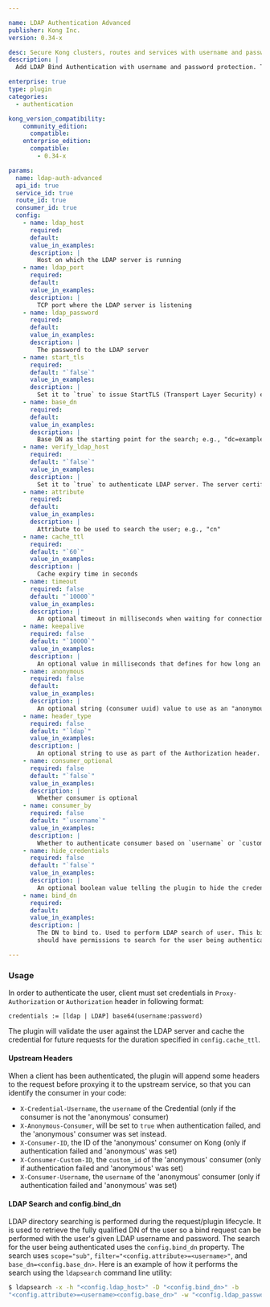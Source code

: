 ```yaml
---

name: LDAP Authentication Advanced
publisher: Kong Inc.
version: 0.34-x

desc: Secure Kong clusters, routes and services with username and password protection
description: |
  Add LDAP Bind Authentication with username and password protection. The plugin will check for valid credentials in the `Proxy-Authorization` and `Authorization` header (in this order).

enterprise: true
type: plugin
categories:
  - authentication

kong_version_compatibility:
    community_edition:
      compatible:
    enterprise_edition:
      compatible:
        - 0.34-x

params:
  name: ldap-auth-advanced
  api_id: true
  service_id: true
  route_id: true
  consumer_id: true
  config:
    - name: ldap_host
      required:
      default:
      value_in_examples:
      description: |
        Host on which the LDAP server is running
    - name: ldap_port
      required:
      default:
      value_in_examples:
      description: |
        TCP port where the LDAP server is listening
    - name: ldap_password
      required:
      default:
      value_in_examples:
      description: |
        The password to the LDAP server
    - name: start_tls
      required:
      default: "`false`"
      value_in_examples:
      description: |
        Set it to `true` to issue StartTLS (Transport Layer Security) extended operation over `ldap` connection
    - name: base_dn
      required:
      default:
      value_in_examples:
      description: |
        Base DN as the starting point for the search; e.g., "dc=example,dc=com"
    - name: verify_ldap_host
      required:
      default: "`false`"
      value_in_examples:
      description: |
        Set it to `true` to authenticate LDAP server. The server certificate will be verified according to the CA certificates specified by the `lua_ssl_trusted_certificate` directive.
    - name: attribute
      required:
      default:
      value_in_examples:
      description: |
        Attribute to be used to search the user; e.g., "cn"
    - name: cache_ttl
      required:
      default: "`60`"
      value_in_examples:
      description: |
        Cache expiry time in seconds
    - name: timeout
      required: false
      default: "`10000`"
      value_in_examples:
      description: |
        An optional timeout in milliseconds when waiting for connection with LDAP server
    - name: keepalive
      required: false
      default: "`10000`"
      value_in_examples:
      description: |
        An optional value in milliseconds that defines for how long an idle connection to LDAP server will live before being closed
    - name: anonymous
      required: false
      default:
      value_in_examples:
      description: |
        An optional string (consumer uuid) value to use as an "anonymous" consumer if authentication fails. If empty (default), the request will fail with an authentication failure `4xx`. Please note that this value must refer to the Consumer `id` attribute which is internal to Kong, and **not** its `custom_id`.
    - name: header_type
      required: false
      default: "`ldap`"
      value_in_examples:
      description: |
        An optional string to use as part of the Authorization header. By default, a valid Authorization header looks like this: `Authorization: ldap base64(username:password)`. If `header_type` is set to "basic" then the Authorization header would be `Authorization: basic base64(username:password)`. Note that `header_type` can take any string, not just `"ldap"` and `"basic"`.
    - name: consumer_optional
      required: false
      default: "`false`"
      value_in_examples:
      description: |
        Whether consumer is optional
    - name: consumer_by
      required: false
      default: "`username`"
      value_in_examples:
      description: |
        Whether to authenticate consumer based on `username` or `custom_id`
    - name: hide_credentials
      required: false
      default: "`false`"
      value_in_examples:
      description: |
        An optional boolean value telling the plugin to hide the credential to the upstream server. It will be removed by Kong before proxying the request.
    - name: bind_dn
      required:
      default:
      value_in_examples:
      description: |
        The DN to bind to. Used to perform LDAP search of user. This bind_dn 
        should have permissions to search for the user being authenticated.

---
```


### Usage

In order to authenticate the user, client must set credentials in
`Proxy-Authorization` or `Authorization` header in following format:

    credentials := [ldap | LDAP] base64(username:password)

The plugin will validate the user against the LDAP server and cache the
credential for future requests for the duration specified in
`config.cache_ttl`.

#### Upstream Headers

When a client has been authenticated, the plugin will append some headers to the
 request before proxying it to the upstream service, so that you can identify 
 the consumer in your code:

* `X-Credential-Username`, the `username` of the Credential (only if the 
consumer is not the 'anonymous' consumer)
* `X-Anonymous-Consumer`, will be set to `true` when authentication failed, and 
the 'anonymous' consumer was set instead.
* `X-Consumer-ID`, the ID of the 'anonymous' consumer on Kong (only if 
authentication failed and 'anonymous' was set)
* `X-Consumer-Custom-ID`, the `custom_id` of the 'anonymous' consumer (only if 
authentication failed and 'anonymous' was set)
* `X-Consumer-Username`, the `username` of the 'anonymous' consumer (only if 
authentication failed and 'anonymous' was set)


#### LDAP Search and config.bind_dn

LDAP directory searching is performed during the request/plugin lifecycle. It is
used to retrieve the fully qualified DN of the user so a bind 
request can be performed with the user's given LDAP username and password. The 
search for the user being authenticated uses the `config.bind_dn` property. The 
search uses `scope="sub"`, `filter="<config.attribute>=<username>"`, and
`base_dn=<config.base_dn>`. Here is an example of how it performs the search 
using the `ldapsearch` command line utility:

```bash
$ ldapsearch -x -h "<config.ldap_host>" -D "<config.bind_dn>" -b 
"<config.attribute>=<username><config.base_dn>" -w "<config.ldap_password>"
```

[api-object]: /latest/admin-api/#api-object
[configuration]: /latest/configuration
[consumer-object]: /latest/admin-api/#consumer-object
[faq-authentication]: /about/faq/#how-can-i-add-an-authentication-layer-on-a-microservice/api?
